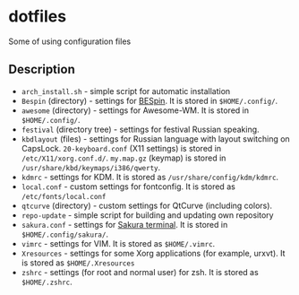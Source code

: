 dotfiles
========

Some of using configuration files

Description
-----------
* `arch_install.sh` - simple script for automatic installation
* `Bespin` (directory) - settings for [BESpin](http://kde-look.org/content/show.php/Bespin?content=63928). It is stored in `$HOME/.config/`.
* `awesome` (directory) - settings for Awesome-WM. It is stored in `$HOME/.config/`.
* `festival` (directory tree) - settings for festival Russian speaking.
* `kbdlayout` (files) - settings for Russian language with layout switching on CapsLock. `20-keyboard.conf` (X11 settings) is stored in `/etc/X11/xorg.conf.d/`. `my.map.gz` (keymap) is stored in `/usr/share/kbd/keymaps/i386/qwerty`.
* `kdmrc` - settings for KDM. It is stored as `/usr/share/config/kdm/kdmrc`.
* `local.conf` - custom settings for fontconfig. It is stored as `/etc/fonts/local.conf`
* `qtcurve` (directory) - custom settings for QtCurve (including colors).
* `repo-update` - simple script for building and updating own repository
* `sakura.conf` - settings for [Sakura terminal](https://launchpad.net/sakura). It is stored in `$HOME/.config/sakura/`.
* `vimrc` - settings for VIM. It is stored as `$HOME/.vimrc`.
* `Xresources` - settings for some Xorg applications (for example, urxvt). It is stored as `$HOME/.Xresources`
* `zshrc` - settings (for root and normal user) for zsh. It is stored as `$HOME/.zshrc`.
